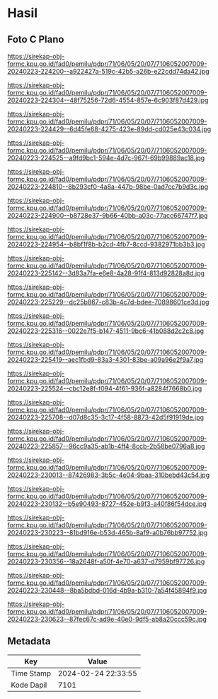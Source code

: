 # Hasil

## Foto C Plano

https://sirekap-obj-formc.kpu.go.id/fad0/pemilu/pdpr/71/06/05/20/07/7106052007009-20240223-224200--a922427a-519c-42b5-a26b-e22cdd74da42.jpg

https://sirekap-obj-formc.kpu.go.id/fad0/pemilu/pdpr/71/06/05/20/07/7106052007009-20240223-224304--48f75256-72d6-4554-857e-6c903f87d429.jpg

https://sirekap-obj-formc.kpu.go.id/fad0/pemilu/pdpr/71/06/05/20/07/7106052007009-20240223-224429--6d45fe88-4275-423e-89dd-cd025e43c034.jpg

https://sirekap-obj-formc.kpu.go.id/fad0/pemilu/pdpr/71/06/05/20/07/7106052007009-20240223-224525--a9fd9bc1-594e-4d7c-967f-69b99889ac18.jpg

https://sirekap-obj-formc.kpu.go.id/fad0/pemilu/pdpr/71/06/05/20/07/7106052007009-20240223-224810--8b293cf0-4a8a-447b-98be-0ad7cc7b9d3c.jpg

https://sirekap-obj-formc.kpu.go.id/fad0/pemilu/pdpr/71/06/05/20/07/7106052007009-20240223-224900--b8728e37-9b66-40bb-a03c-77acc66747f7.jpg

https://sirekap-obj-formc.kpu.go.id/fad0/pemilu/pdpr/71/06/05/20/07/7106052007009-20240223-224954--b8bf1f8b-b2cd-4fb7-8ccd-9382971bb3b3.jpg

https://sirekap-obj-formc.kpu.go.id/fad0/pemilu/pdpr/71/06/05/20/07/7106052007009-20240223-225142--3d83a7fa-e6e8-4a28-91f4-813d92828a8d.jpg

https://sirekap-obj-formc.kpu.go.id/fad0/pemilu/pdpr/71/06/05/20/07/7106052007009-20240223-225229--dc25b867-c83b-4c7d-bdee-70898601ce3d.jpg

https://sirekap-obj-formc.kpu.go.id/fad0/pemilu/pdpr/71/06/05/20/07/7106052007009-20240223-225316--0022e7f5-b147-4511-9bc6-41b088d2c2c8.jpg

https://sirekap-obj-formc.kpu.go.id/fad0/pemilu/pdpr/71/06/05/20/07/7106052007009-20240223-225419--aec1fbd9-83a3-4301-83be-a09a96e2f9a7.jpg

https://sirekap-obj-formc.kpu.go.id/fad0/pemilu/pdpr/71/06/05/20/07/7106052007009-20240223-225524--cbc12e8f-f094-4f61-936f-a8284f7668b0.jpg

https://sirekap-obj-formc.kpu.go.id/fad0/pemilu/pdpr/71/06/05/20/07/7106052007009-20240223-225708--d07d8c35-3c17-4f58-8873-42d5f91919de.jpg

https://sirekap-obj-formc.kpu.go.id/fad0/pemilu/pdpr/71/06/05/20/07/7106052007009-20240223-225857--96cc9a35-ab1b-4ff4-8ccb-2b58be0796a8.jpg

https://sirekap-obj-formc.kpu.go.id/fad0/pemilu/pdpr/71/06/05/20/07/7106052007009-20240223-230013--87426983-3b5c-4e04-9baa-310bebd43c54.jpg

https://sirekap-obj-formc.kpu.go.id/fad0/pemilu/pdpr/71/06/05/20/07/7106052007009-20240223-230132--b5e90493-8727-452e-b9f3-a40f86f54dce.jpg

https://sirekap-obj-formc.kpu.go.id/fad0/pemilu/pdpr/71/06/05/20/07/7106052007009-20240223-230223--81bd916e-b53d-465b-8af9-a0b76bb97752.jpg

https://sirekap-obj-formc.kpu.go.id/fad0/pemilu/pdpr/71/06/05/20/07/7106052007009-20240223-230356--18a2648f-a50f-4e70-a637-d7959bf97726.jpg

https://sirekap-obj-formc.kpu.go.id/fad0/pemilu/pdpr/71/06/05/20/07/7106052007009-20240223-230448--8ba5bdbd-016d-4b9a-b310-7a54f45894f9.jpg

https://sirekap-obj-formc.kpu.go.id/fad0/pemilu/pdpr/71/06/05/20/07/7106052007009-20240223-230623--87fec67c-ad9e-40e0-9df5-ab8a20ccc59c.jpg


## Metadata

| Key        | Value               |
| ---------- | ------------------- |
| Time Stamp | 2024-02-24 22:33:55 |
| Kode Dapil | 7101                |



